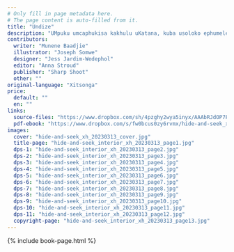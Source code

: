 ```yaml
---
# Only fill in page metadata here.
# The page content is auto-filled from it.
title: "Undize"
description: "UMpuku umcaphukisa kakhulu uKatana, kuba usoloko ephumelela xa bedlala undize. Kodwa ngenye imini, uKatana wacinga icebo elihlakaniphileyo kakhulu."
contributors:
  writer: "Munene Baadjie"
  illustrator: "Joseph Somwe"
  designer: "Jess Jardim-Wedephol"
  editor: "Anna Stroud"
  publisher: "Sharp Shoot"
  other: ""
original-language: "Xitsonga"
price:
  default: ""
  en: ""
links:
  source-files: "https://www.dropbox.com/sh/4pzghy2wya5inyx/AAAbRJdOP7P7c9itO2zgUth4a?dl=0"
  pdf-ebook: "https://www.dropbox.com/s/fw0bcus0zy6rvmx/hide-and-seek_xh_20230313.pdf?dl=0"
images:
  cover: "hide-and-seek_xh_20230313_cover.jpg"
  title-page: "hide-and-seek_interior_xh_20230313_page1.jpg"
  dps-1: "hide-and-seek_interior_xh_20230313_page2.jpg"
  dps-2: "hide-and-seek_interior_xh_20230313_page3.jpg"
  dps-3: "hide-and-seek_interior_xh_20230313_page4.jpg"
  dps-4: "hide-and-seek_interior_xh_20230313_page5.jpg"
  dps-5: "hide-and-seek_interior_xh_20230313_page6.jpg"
  dps-6: "hide-and-seek_interior_xh_20230313_page7.jpg"
  dps-7: "hide-and-seek_interior_xh_20230313_page8.jpg"
  dps-8: "hide-and-seek_interior_xh_20230313_page9.jpg"
  dps-9: "hide-and-seek_interior_xh_20230313_page10.jpg"
  dps-10: "hide-and-seek_interior_xh_20230313_page11.jpg"
  dps-11: "hide-and-seek_interior_xh_20230313_page12.jpg"
  copyright-page: "hide-and-seek_interior_xh_20230313_page13.jpg"
---
```


{% include book-page.html %}


